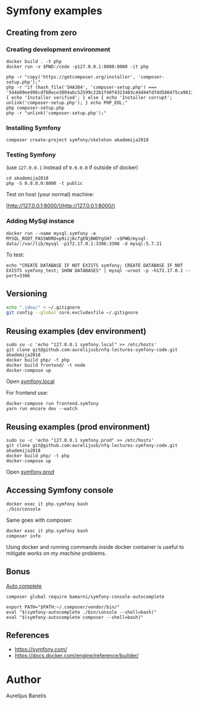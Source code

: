 Symfony examples
================

Creating from zero
------------------

### Creating development environment
```
docker build . -t php
docker run -v $PWD:/code -p127.0.0.1:8000:8000 -it php
```

```
php -r "copy('https://getcomposer.org/installer', 'composer-setup.php');"
php -r "if (hash_file('SHA384', 'composer-setup.php') === '544e09ee996cdf60ece3804abc52599c22b1f40f4323403c44d44fdfdd586475ca9813a858088ffbc1f233e9b180f061') { echo 'Installer verified'; } else { echo 'Installer corrupt'; unlink('composer-setup.php'); } echo PHP_EOL;"
php composer-setup.php
php -r "unlink('composer-setup.php');"
```

### Installing Symfony
```
composer create-project symfony/skeleton akademija2018
```

### Testing Symfony
 
(use `127.0.0.1` instead of `0.0.0.0` if outside of docker)
```
cd akademija2018
php -S 0.0.0.0:8000 -t public
```

Test on host (your normal) machine:

[http://127.0.0.1:8000/](http://127.0.0.1:8000/)

### Adding MySql instance

```
docker run --name mysql.symfony -e MYSQL_ROOT_PASSWORD=p9iijKcfgENjBWDYgSH7 -v$PWD/mysql-data/:/var/lib/mysql -p172.17.0.1:3306:3306 -d mysql:5.7.21
```

To test:
```
echo "CREATE DATABASE IF NOT EXISTS symfony; CREATE DATABASE IF NOT EXISTS symfony_test; SHOW DATABASES" | mysql -uroot -p -h172.17.0.1 --port=3306
```

Versioning
----------

```bash
echo ".idea/" > ~/.gitignore
git config --global core.excludesfile ~/.gitignore
```

Reusing examples (dev environment)
----------------------------------

```
sudo su -c 'echo "127.0.0.1 symfony.local" >> /etc/hosts'
git clone git@github.com:aurelijusb/nfq-lectures-symfony-code.git akademija2018
docker build php/ -t php 
docker build frontend/ -t node 
docker-compose up
```

Open [symfony.local](http://symfony.local)

For frontend use:
```
docker-compose run frontend.symfony
yarn run encore dev --watch
``` 

Reusing examples (prod environment)
----------------------------------

```
sudo su -c 'echo "127.0.0.1 symfony.prod" >> /etc/hosts'
git clone git@github.com:aurelijusb/nfq-lectures-symfony-code.git akademija2018
docker build php/ -t php
docker-compose up
```

Open [symfony.prod](http://symfony.prod) 

Accessing Symfony console
-------------------------

```
docker exec it php.symfony bash
./bin/console
```

Same goes with composer:

```
docker exec it php.symfony bash
composer info
```

Using docker and running commands inside docker container is useful to mitigate _works on my machine_ problems.

Bonus
-----

[Auto complete](https://github.com/bamarni/symfony-console-autocomplete)
```
composer global require bamarni/symfony-console-autocomplete
```
```
export PATH="$PATH:~/.composer/vendor/bin/"
eval "$(symfony-autocomplete ./bin/console --shell=bash)"
eval "$(symfony-autocomplete composer --shell=bash)"
```

References
----------

* https://symfony.com/
* https://docs.docker.com/engine/reference/builder/

Author
======

Aurelijus Banelis
